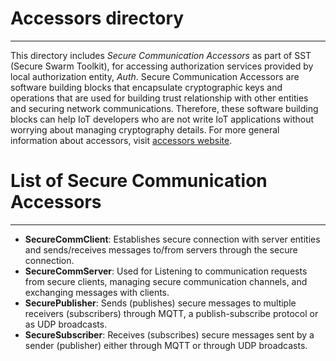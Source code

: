# Accessors directory
---
This directory includes *Secure Communication Accessors* as part of SST (Secure Swarm Toolkit), for accessing authorization services provided by local authorization entity, *Auth*.
Secure Communication Accessors are software building blocks that encapsulate cryptographic keys and operations that are used for building trust relationship with other entities and securing network communications.
Therefore, these software building blocks can help IoT developers who are not write IoT applications without worrying about managing cryptography details.
For more general information about accessors, visit [accessors website](http::/accessors.org).

# List of Secure Communication Accessors
---
- **SecureCommClient**: Establishes secure connection with server entities and sends/receives messages to/from servers through the secure connection.
- **SecureCommServer**: Used for Listening to communication requests from secure clients, managing secure communication channels, and exchanging messages with clients.
- **SecurePublisher**: Sends (publishes) secure messages to multiple receivers (subscribers) through MQTT, a publish-subscribe protocol or as UDP broadcasts.
- **SecureSubscriber**: Receives (subscribes) secure messages sent by a sender (publisher) either through MQTT or through UDP broadcasts.
